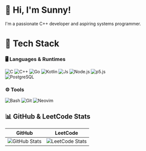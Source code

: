 # 👋 Hi, I'm Sunny!

I'm a passionate C++ developer and aspiring systems programmer.

# 🚀 Tech Stack

### 🖥️ Languages & Runtimes
![C](https://img.shields.io/badge/C-A8B9CC?style=flat&logo=c&logoColor=white) 
![C++](https://img.shields.io/badge/C++-00599C?style=flat&logo=c%2b%2b&logoColor=white) 
![Go](https://img.shields.io/badge/Go-00ADD8?style=flat&logo=go&logoColor=white) 
![Kotlin](https://img.shields.io/badge/Kotlin-7F52FF?style=flat&logo=kotlin&logoColor=white) 
![Js](https://img.shields.io/badge/Js-F7DF1E?style=flat&logo=javascript&logoColor=black) 
![Node.js](https://img.shields.io/badge/Node.js-43853D?style=flat&logo=node.js&logoColor=white) 
![p5.js](https://img.shields.io/badge/p5.js-ED225D?style=flat&logo=p5dotjs&logoColor=white)  
![PostgreSQL](https://img.shields.io/badge/PostgreSQL-316192?style=flat&logo=postgresql&logoColor=white)  

### ⚙️ Tools
![Bash](https://img.shields.io/badge/Bash-121011?style=flat&logo=gnu-bash&logoColor=white) 
![Git](https://img.shields.io/badge/Git-F05032?style=flat&logo=git&logoColor=white) 
![Neovim](https://img.shields.io/badge/Neovim-57A143?style=flat&logo=neovim&logoColor=white)  


## 📊 GitHub & LeetCode Stats

| GitHub | LeetCode |
|--------|----------|
| ![GitHub Stats](https://github-readme-stats.vercel.app/api?username=SunnyGitGud&show_icons=true&theme=tokyonight) | ![LeetCode Stats](https://leetcard.jacoblin.cool/sunnygitgud?theme=dark&font=Baloo&ext=heatmap) |
